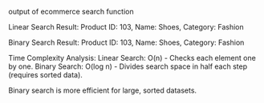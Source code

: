 output of ecommerce search function




Linear Search Result:
Product ID: 103, Name: Shoes, Category: Fashion

Binary Search Result:
Product ID: 103, Name: Shoes, Category: Fashion

Time Complexity Analysis:
Linear Search: O(n) - Checks each element one by one.
Binary Search: O(log n) - Divides search space in half each step (requires sorted data).

Binary search is more efficient for large, sorted datasets.
